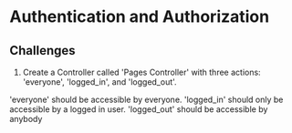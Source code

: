 # Authentication and Authorization

## Challenges

1. Create a Controller called 'Pages Controller' with three actions: 'everyone', 'logged_in', and 'logged_out'.

'everyone' should be accessible by everyone.
'logged_in' should only be accessible by a logged in user.
'logged_out' should be accessible by anybody
